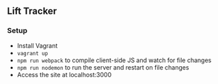 ## Lift Tracker

### Setup

- Install Vagrant
- `vagrant up`
- `npm run webpack` to compile client-side JS and watch for file changes
- `npm run nodemon` to run the server and restart on file changes
- Access the site at localhost:3000
